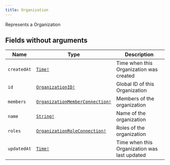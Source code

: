 ```yaml
---
title: Organization
---
```


Represents a Organization

## Fields without arguments

| Name | Type | Description |
|------|------|-------------|
| `createdAt` | [`Time!`](../scalar/time.md) | Time when this Organization was created |
| `id` | [`OrganizationID!`](../scalar/organizationid.md) | Global ID of this Organization |
| `members` | [`OrganizationMemberConnection!`](../object/organizationmemberconnection.md) | Members of the organization |
| `name` | [`String!`](../scalar/string.md) | Name of the organization |
| `roles` | [`OrganizationRoleConnection!`](../object/organizationroleconnection.md) | Roles of the organization |
| `updatedAt` | [`Time!`](../scalar/time.md) | Time when this Organization was last updated |


